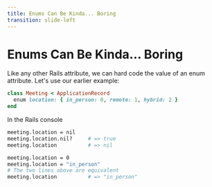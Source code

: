 ```yaml
---
title: Enums Can Be Kinda... Boring
transition: slide-left
---
```


# Enums Can Be Kinda... Boring

Like any other Rails attribute, we can hard code the value of an enum attribute. Let's use our earlier example:

```rb {hide|*} filename="app/models/meeting.rb"
class Meeting < ApplicationRecord
  enum location: { in_person: 0, remote: 1, hybrid: 2 }
end
```

In the Rails console

```sh {hide|1|1-2|1-3|5|5-7|5-8}
meeting.location = nil
meeting.location.nil?     # => true
meeting.location          # => nil

meeting.location = 0
meeting.location = "in_person"
# The two lines above are equivalent
meeting.location          # => "in_person"
```


<!--
Slide notes
-->
